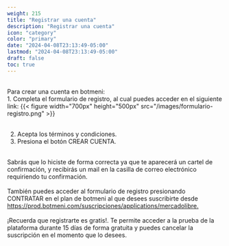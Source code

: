```yaml
---
weight: 215
title: "Registrar una cuenta"
description: "Registrar una cuenta"
icon: "category"
color: "primary"
date: "2024-04-08T23:13:49-05:00"
lastmod: "2024-04-08T23:13:49-05:00"
draft: false
toc: true
---
```

<br>
Para crear una cuenta en botmeni:
<br>
1. Completa el formulario de registro, al cual puedes acceder en el siguiente link: <https://prod.botmeni.com/suscripciones/register>
 {{< figure width="700px" height="500px" src="/images/formulario-registro.png" >}}
<br></br>

2. Acepta los términos y condiciones.
3. Presiona el botón CREAR CUENTA.
<br></br>

Sabrás que lo hiciste de forma correcta ya que te aparecerá un cartel de confirmación, y recibirás un mail en la casilla de correo electrónico requiriendo tu confirmación.<br></br>
También puedes acceder al formulario de registro presionando CONTRATAR en el plan de botmeni al que desees suscribirte desde <https://prod.botmeni.com/suscripciones/applications/mercadolibre.> <br></br>
¡Recuerda que registrarte es gratis!. Te permite acceder a la prueba de la plataforma durante 15 días de forma gratuita y puedes cancelar la suscripción en el momento que lo desees.
